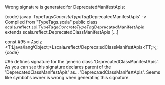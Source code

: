 Wrong signature is generated for DeprecatedManifestApis:

{code}
javap 'TypeTags$ConcreteTypeTag$DeprecatedManifestApis' -v
Compiled from "TypeTags.scala"
public class scala.reflect.api.TypeTags$ConcreteTypeTag$DeprecatedManifestApis extends scala.reflect.DeprecatedClassManifestApis
[...]

const #95 = Asciz	<T:Ljava/lang/Object;>Lscala/reflect/DeprecatedClassManifestApis<TT;>;;
{code}

#95 defines signature for the generic class 'DeprecatedClassManifestApis'. As you can see this signature declares parent of the 'DeprecatedClassManifestApis' as... 'DeprecatedClassManifestApis'. Seems like symbol's owner is wrong when generating this signature. 

